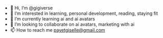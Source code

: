 - 👋 Hi, I’m @gigiverse
- 👀 I’m interested in learning, personal development, reading, staying fit 
- 🌱 I’m currently learning ai and ai avatars
- 💞️ I’m looking to collaborate on ai avatars, marketing with ai
- 📫 How to reach me payetgiselle@gmail.com

<!---
gigiverse/gigiverse is a ✨ special ✨ repository because its `README.md` (this file) appears on your GitHub profile.
You can click the Preview link to take a look at your changes.
--->
